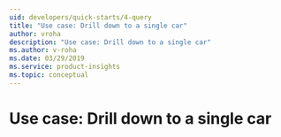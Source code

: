 ```yaml
---
uid: developers/quick-starts/4-query
title: "Use case: Drill down to a single car"
author: vroha
description: "Use case: Drill down to a single car"
ms.author: v-roha
ms.date: 03/29/2019
ms.service: product-insights
ms.topic: conceptual
---
```


# Use case: Drill down to a single car
